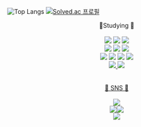 ![Top Langs](https://github-readme-stats.vercel.app/api/top-langs/?username=hjwnu&layout=compact&theme=chartreuse-dark)
[![Solved.ac 프로필](http://mazassumnida.wtf/api/v2/generate_badge?boj=rumaroo&)](https://solved.ac/rumaroo)

<div align="center">
  🚩Studying 🚩<br><br>
  <img src="https://img.shields.io/badge/IntelliJ IDEA-000000?style=for-the-badge&logo=IntelliJ IDEA&logoColor=white">
	<img src="https://img.shields.io/badge/JAVA-007396?style=for-the-badge&logo=java&logoColor=white">
  <img src="https://img.shields.io/badge/gradle-02303A?style=for-the-badge&logo=gradle&logoColor=white"><br>
  <img src="https://img.shields.io/badge/spring-6DB33F?style=for-the-badge&logo=spring&logoColor=white">
  <img src="https://img.shields.io/badge/spring boot-6DB33F?style=for-the-badge&logo=spring boot&logoColor=white">
  <img src="https://img.shields.io/badge/spring security-6DB33F?style=for-the-badge&logo=spring security&logoColor=white"><br>
  <img src="https://img.shields.io/badge/Kubernetes-326CE5?style=for-the-badge&logo=Kubernetes&logoColor=white">
  <img src="https://img.shields.io/badge/Docker-2496ED?style=for-the-badge&logo=Docker&logoColor=white">
  <img src="https://img.shields.io/badge/aws-232f3e?style=for-the-badge&logo=amazon aws&logoColor=white">
  <img src="https://img.shields.io/badge/nginx-009639?style=for-the-badge&logo=nginx&logoColor=white"><br>
  <a href="https://github.com/hjwnu"><img src="https://img.shields.io/badge/github-181717?style=for-the-badge&logo=GitHub&logoColor=white">
  <img src="https://img.shields.io/badge/github actions-2088ff?style=for-the-badge&logo=github actions&logoColor=white">
  
</div><br><br>
<div align="center">
 🕌 SNS 🕌<BR><br>
<a href="https://nutech.tistory.com"><img src="https://img.shields.io/badge/Blog-000000?style=flat&logo=Tistory&logoColor=white" /><br>
<a href="https://www.notion.so/1algostudy"><img src="https://img.shields.io/badge/Notion`Algorithm-000000?style=flat&logo=notion&logoColor=white" /><a href="https://www.notion.so/nuniblog"><a href="https://www.notion.so/1algostudy"><img src="https://img.shields.io/badge/Notion`Personal-afafaf?style=flat&logo=notion&logoColor=white" /><br>
<img src="https://img.shields.io/badge/tlstjr01@gmail.com-ea4335?style=flat&logo=gmail&logoColor=white" />
</div>
